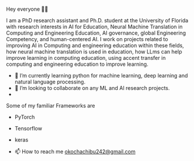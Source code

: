 Hey everyone 👋🏾

I am a PhD research assistant and Ph.D. student at the University of Florida with research interests in AI for Education, Neural Machine Translation in Computing and Engineering Education, AI governance, global Engineering Competency, and human-centered AI. I work on projects related to improving AI in Computing and engineering education within these fields, how neural machine translation is used in education, how LLms can help improve learning in computing education, using accent transfer in computing and engineering education to improve learning.

- 🌱 I’m currently learning python for machine learning, deep learning and natural language processing.
- 💞️ I’m looking to collaborate on any ML and AI research projects.
- 

Some of my familiar Frameworks are

- PyTorch
- Tensorflow
- keras

- 📫 How to reach me okochachibu242@gmail.com
<!---
unruli/unruli is a ✨ special ✨ repository because its `README.md` (this file) appears on your GitHub profile.
You can click the Preview link to take a look at your changes.
--->
